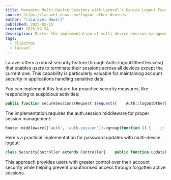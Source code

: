 ```yaml
---
title: Managing Multi-Device Sessions with Laravel's Device Logout Feature - Laravel News
source: https://laravel-news.com/logout-other-devices
author: "[[Laravel News]]"
published: 2025-02-15
created: 2025-02-24
description: Master the implementation of multi-device session management in Laravel. A comprehensive guide to terminating user sessions across devices and strengthening application security.
tags:
  - clippings
  - laravel
---
```

Laravel offers a robust security feature through Auth::logoutOtherDevices() that enables users to terminate their sessions across all devices except the current one. This capability is particularly valuable for maintaining account security in applications handling sensitive data.

You can implement this feature for proactive security measures, like responding to suspicious activities:

```php
public function secureSessions(Request $request){    Auth::logoutOtherDevices($request->password);    return back()->with('status', 'All other device sessions terminated');}
```

The implementation requires the auth.session middleware for proper session management:

```php
Route::middleware(['auth', 'auth.session'])->group(function () {    // Protected routes});
```

Here's a practical implementation for password updates with multi-device logout:

```php
class SecurityController extends Controller{    public function updatePassword(Request $request)    {        $validated = $request->validate([            'current_password' => 'required',            'new_password' => 'required|min:8|confirmed'        ]);        if (!Hash::check($request->current_password, Auth::user()->password)) {            return back()->withErrors([                'current_password' => 'Invalid password provided'            ]);        }        Auth::logoutOtherDevices($request->current_password);        Auth::user()->update([            'password' => Hash::make($request->new_password)        ]);        return redirect('/dashboard')            ->with('status', 'Password updated and other devices logged out');    }}
```

This approach provides users with greater control over their account security while helping prevent unauthorised access through forgotten active sessions.